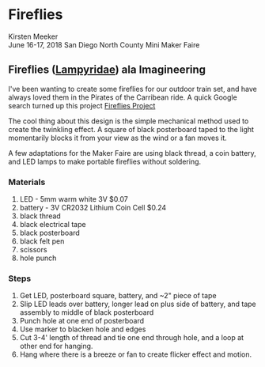 # Fireflies
Kirsten Meeker  
June 16-17, 2018 San Diego North County Mini Maker Faire   

## Fireflies ([Lampyridae](https://en.wikipedia.org/wiki/Firefly)) ala Imagineering

I've been wanting to create some fireflies for our outdoor train set, and have always loved them in the Pirates of the Carribean ride. A quick Google search turned up this project [Fireflies Project](http://www.hiddenmickeys.org/Imagineering/Fireflies.html)

The cool thing about this design is the simple mechanical method used to create the twinkling effect. A square of black posterboard taped to the light momentarily blocks it from your view as the wind or a fan moves it.

A few adaptations for the Maker Faire are using black thread, a coin battery, and LED lamps to make portable fireflies without soldering.

### Materials
1. LED - 5mm warm white 3V $0.07
2. battery - 3V CR2032 Lithium Coin Cell $0.24
3. black thread
4. black electrical tape
5. black posterboard 
6. black felt pen
7. scissors 
8. hole punch

### Steps
1. Get LED, posterboard square, battery, and ~2" piece of tape
2. Slip LED leads over battery, longer lead on plus side of battery, and tape assembly to middle of black posterboard 
4. Punch hole at one end of posterboard
5. Use marker to blacken hole and edges 
6. Cut 3-4' length of thread and tie one end through hole, and a loop at other end for hanging.
7. Hang where there is a breeze or fan to create flicker effect and motion.
